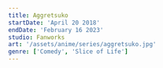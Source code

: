 ```yaml
---
title: Aggretsuko
startDate: 'April 20 2018'
endDate: 'February 16 2023'
studio: Fanworks
art: '/assets/anime/series/aggretsuko.jpg'
genre: ['Comedy', 'Slice of Life']
---
```

